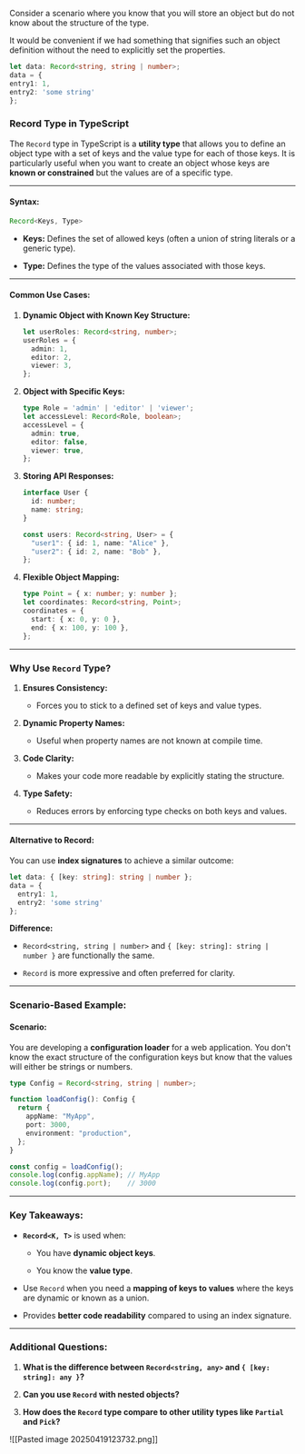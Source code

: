 Consider a scenario where you know that you will store an object but do not know about the structure of the type.

It would be convenient if we had something that signifies such an object definition without the need to explicitly set the properties.


```ts
let data: Record<string, string | number>;
data = {
entry1: 1,
entry2: 'some string'
};
```



### **Record Type in TypeScript**

The `Record` type in TypeScript is a **utility type** that allows you to define an object type with a set of keys and the value type for each of those keys. It is particularly useful when you want to create an object whose keys are **known or constrained** but the values are of a specific type.

---

#### **Syntax:**

```typescript
Record<Keys, Type>
```

- **Keys:** Defines the set of allowed keys (often a union of string literals or a generic type).
    
- **Type:** Defines the type of the values associated with those keys.
    

---

#### **Common Use Cases:**

1. **Dynamic Object with Known Key Structure:**
    
    ```typescript
    let userRoles: Record<string, number>;
    userRoles = {
      admin: 1,
      editor: 2,
      viewer: 3,
    };
    ```
    
2. **Object with Specific Keys:**
    
    ```typescript
    type Role = 'admin' | 'editor' | 'viewer';
    let accessLevel: Record<Role, boolean>;
    accessLevel = {
      admin: true,
      editor: false,
      viewer: true,
    };
    ```
    
3. **Storing API Responses:**
    
    ```typescript
    interface User {
      id: number;
      name: string;
    }
    
    const users: Record<string, User> = {
      "user1": { id: 1, name: "Alice" },
      "user2": { id: 2, name: "Bob" },
    };
    ```
    
4. **Flexible Object Mapping:**
    
    ```typescript
    type Point = { x: number; y: number };
    let coordinates: Record<string, Point>;
    coordinates = {
      start: { x: 0, y: 0 },
      end: { x: 100, y: 100 },
    };
    ```
    

---

### **Why Use `Record` Type?**

1. **Ensures Consistency:**
    
    - Forces you to stick to a defined set of keys and value types.
        
2. **Dynamic Property Names:**
    
    - Useful when property names are not known at compile time.
        
3. **Code Clarity:**
    
    - Makes your code more readable by explicitly stating the structure.
        
4. **Type Safety:**
    
    - Reduces errors by enforcing type checks on both keys and values.
        

---

#### **Alternative to Record:**

You can use **index signatures** to achieve a similar outcome:

```typescript
let data: { [key: string]: string | number };
data = {
  entry1: 1,
  entry2: 'some string'
};
```

**Difference:**

- `Record<string, string | number>` and `{ [key: string]: string | number }` are functionally the same.
    
- `Record` is more expressive and often preferred for clarity.
    

---

### **Scenario-Based Example:**

#### **Scenario:**

You are developing a **configuration loader** for a web application. You don't know the exact structure of the configuration keys but know that the values will either be strings or numbers.

```typescript
type Config = Record<string, string | number>;

function loadConfig(): Config {
  return {
    appName: "MyApp",
    port: 3000,
    environment: "production",
  };
}

const config = loadConfig();
console.log(config.appName); // MyApp
console.log(config.port);    // 3000
```

---

### **Key Takeaways:**

- **`Record<K, T>`** is used when:
    
    - You have **dynamic object keys**.
        
    - You know the **value type**.
        
- Use `Record` when you need a **mapping of keys to values** where the keys are dynamic or known as a union.
    
- Provides **better code readability** compared to using an index signature.
    

---

### **Additional Questions:**

1. **What is the difference between `Record<string, any>` and `{ [key: string]: any }`?**
    
2. **Can you use `Record` with nested objects?**
    
3. **How does the `Record` type compare to other utility types like `Partial` and `Pick`?**


![[Pasted image 20250419123732.png]]
